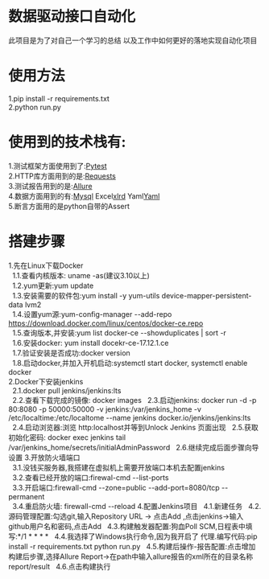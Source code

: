 # 数据驱动接口自动化
此项目是为了对自己一个学习的总结
以及工作中如何更好的落地实现自动化项目
# 使用方法
1.pip install -r requirements.txt  
2.python run.py
# 使用到的技术栈有:
1.测试框架方面使用到了:[Pytest](https://learning-pytest.readthedocs.io/zh/latest/)  
2.HTTP库方面用到的是:[Requests](https://docs.python-requests.org/en/master/)  
3.测试报告用到的是:[Allure](https://docs.qameta.io/allure/)  
4.数据方面用到的有:[Mysql](https://github.com/PyMySQL/PyMySQL) Excel[xlrd](https://xlrd.readthedocs.io/en/latest/api.html)  Yaml[Yaml](https://pyyaml.org/wiki/PyYAMLDocumentation)  
5.断言方面用的是python自带的Assert  
  
  
# 搭建步骤
1.先在Linux下载Docker  
  &nbsp;&nbsp;1.1.查看内核版本: uname -as(建议3.10以上)  
  &nbsp;&nbsp;1.2.yum更新:yum update  
  &nbsp;&nbsp;1.3.安装需要的软件包:yum install -y yum-utils device-mapper-persistent-data lvm2  
  &nbsp;&nbsp;1.4.设置yum源:yum-config-manager --add-repo https://download.docker.com/linux/centos/docker-ce.repo  
  &nbsp;&nbsp;1.5.查询版本,并安装:yum list docker-ce --showduplicates | sort -r  
  &nbsp;&nbsp;1.6.安装docker: yum install docekr-ce-17.12.1.ce  
  &nbsp;&nbsp;1.7.验证安装是否成功:docker version  
  &nbsp;&nbsp;1.8.启动docker,并加入开机启动:systemctl start docker, systemctl enable docker  
2.Docker下安装jenkins  
  &nbsp;&nbsp;2.1.docker pull jenkins/jenkins:lts  
  &nbsp;&nbsp;2.2.查看下载完成的镜像: docker images
  &nbsp;&nbsp;2.3.启动jenkins: docker run -d -p 80:8080 -p 50000:50000 -v jenkins:/var/jenkins_home -v /etc/localtime:/etc/localtome --name jenkins docker.io/jenkins/jenkins:lts 
  &nbsp;&nbsp;2.4.启动浏览器:浏览 http:localhost并等到Unlock Jenkins 页面出现
  &nbsp;&nbsp;2.5.获取初始化密码: docker exec jenkins tail /var/jenkins_home/secrets/initialAdminPassword
  &nbsp;&nbsp;2.6.继续完成后面步骤向导设置
3.开放防火墙端口  
  &nbsp;&nbsp;3.1.没钱买服务器,我搭建在虚拟机上需要开放端口本机去配置jenkins  
  &nbsp;&nbsp;3.2.查看已经开放的端口:firewal-cmd --list-ports  
  &nbsp;&nbsp;3.3.开启端口:firewall-cmd --zone=public --add-port=8080/tcp --permanent  
  &nbsp;&nbsp;3.4.重启防火墙: firewall-cmd --reload
4.配置Jenkins项目
  &nbsp;&nbsp;4.1.新建任务
  &nbsp;&nbsp;4.2.源码管理配置:勾选git,输入Repository URL -> 点击Add ,点击jenkins->输入github用户名和密码,点击Add
  &nbsp;&nbsp;4.3.构建触发器配置:狗血Poll SCM,日程表中填写:*/1 * * * *
  &nbsp;&nbsp;4.4.我选择了Windows执行命令,因为我开启了 代理.编写代码:pip install -r requirements.txt python run.py
  &nbsp;&nbsp;4.5.构建后操作-报告配置:点击增加构建后步骤,选择Allure Report->在path中输入allure报告的xml所在的目录名称report/result
  &nbsp;&nbsp;4.6.点击构建执行

